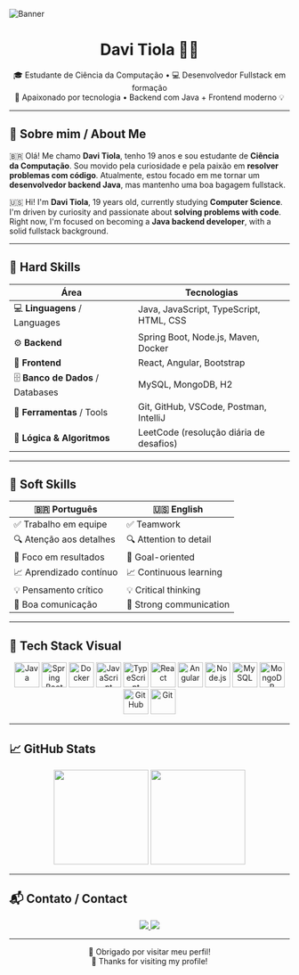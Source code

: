 ![Banner](https://i.imgur.com/SRcJZVe.png)

<h1 align="center">Davi Tiola 👨‍💻</h1>

<p align="center">
  🎓 Estudante de Ciência da Computação • 💻 Desenvolvedor Fullstack em formação <br>
  🚀 Apaixonado por tecnologia • Backend com Java + Frontend moderno 💡
</p>

---

## 👋 Sobre mim / About Me

🇧🇷 Olá! Me chamo **Davi Tiola**, tenho 19 anos e sou estudante de **Ciência da Computação**. Sou movido pela curiosidade e pela paixão em **resolver problemas com código**. Atualmente, estou focado em me tornar um **desenvolvedor backend Java**, mas mantenho uma boa bagagem fullstack.

🇺🇸 Hi! I'm **Davi Tiola**, 19 years old, currently studying **Computer Science**. I'm driven by curiosity and passionate about **solving problems with code**. Right now, I'm focused on becoming a **Java backend developer**, with a solid fullstack background.

---

## 🔧 Hard Skills

| Área | Tecnologias |
|------|-------------|
| 💻 **Linguagens** / Languages | Java, JavaScript, TypeScript, HTML, CSS |
| ⚙️ **Backend** | Spring Boot, Node.js, Maven, Docker |
| 🎨 **Frontend** | React, Angular, Bootstrap |
| 🗄️ **Banco de Dados** / Databases | MySQL, MongoDB, H2 |
| 🔧 **Ferramentas** / Tools | Git, GitHub, VSCode, Postman, IntelliJ |
| 🧠 **Lógica & Algoritmos** | LeetCode (resolução diária de desafios) |

---

## 🤝 Soft Skills

| 🇧🇷 Português | 🇺🇸 English |
|-------------|-------------|
| ✅ Trabalho em equipe | ✅ Teamwork |
| 🔍 Atenção aos detalhes | 🔍 Attention to detail |
| 🎯 Foco em resultados | 🎯 Goal-oriented |
| 📈 Aprendizado contínuo | 📈 Continuous learning |
| 💡 Pensamento crítico | 💡 Critical thinking |
| 💬 Boa comunicação | 💬 Strong communication |

---

## 🚀 Tech Stack Visual

<p align="center">
  <img src="https://cdn.jsdelivr.net/gh/devicons/devicon/icons/java/java-original.svg" width="45" title="Java"/>
  <img src="https://cdn.jsdelivr.net/gh/devicons/devicon/icons/spring/spring-original.svg" width="45" title="Spring Boot"/>
  <img src="https://cdn.jsdelivr.net/gh/devicons/devicon/icons/docker/docker-original.svg" width="45" title="Docker"/>
  <img src="https://cdn.jsdelivr.net/gh/devicons/devicon/icons/javascript/javascript-original.svg" width="45" title="JavaScript"/>
  <img src="https://cdn.jsdelivr.net/gh/devicons/devicon/icons/typescript/typescript-original.svg" width="45" title="TypeScript"/>
  <img src="https://cdn.jsdelivr.net/gh/devicons/devicon/icons/react/react-original.svg" width="45" title="React"/>
  <img src="https://cdn.jsdelivr.net/gh/devicons/devicon/icons/angularjs/angularjs-original.svg" width="45" title="Angular"/>
  <img src="https://cdn.jsdelivr.net/gh/devicons/devicon/icons/nodejs/nodejs-original.svg" width="45" title="Node.js"/>
  <img src="https://cdn.jsdelivr.net/gh/devicons/devicon/icons/mysql/mysql-original.svg" width="45" title="MySQL"/>
  <img src="https://cdn.jsdelivr.net/gh/devicons/devicon/icons/mongodb/mongodb-original.svg" width="45" title="MongoDB"/>
  <img src="https://cdn.jsdelivr.net/gh/devicons/devicon/icons/github/github-original.svg" width="45" title="GitHub"/>
  <img src="https://cdn.jsdelivr.net/gh/devicons/devicon/icons/git/git-original.svg" width="45" title="Git"/>
</p>

---

## 📈 GitHub Stats

<p align="center">
  <img height="170em" src="https://github-readme-stats.vercel.app/api?username=davitiola&show_icons=true&theme=tokyonight&count_private=true"/>
  <img height="170em" src="https://github-readme-stats.vercel.app/api/top-langs/?username=davitiola&layout=compact&theme=tokyonight"/>
</p>

---

## 📬 Contato / Contact

<p align="center">
  <a href="mailto:davitiolafernandes@gmail.com">
    <img src="https://img.shields.io/badge/-Email-%23D14836?style=for-the-badge&logo=gmail&logoColor=white"/>
  </a>
  <a href="https://wa.me/5533998504036">
    <img src="https://img.shields.io/badge/-WhatsApp-25D366?style=for-the-badge&logo=whatsapp&logoColor=white"/>
  </a>
  <!-- LinkedIn será adicionado futuramente -->
</p>

---

<p align="center">
  🚀 Obrigado por visitar meu perfil! <br/>
  🚀 Thanks for visiting my profile!
</p>
